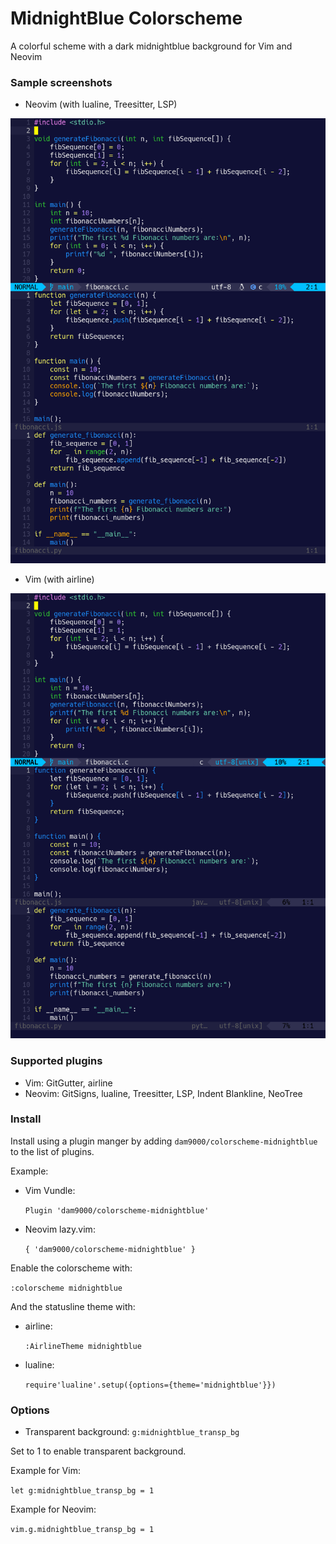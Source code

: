 # MidnightBlue Colorscheme

A colorful scheme with a dark midnightblue background for Vim and Neovim

### Sample screenshots

- Neovim (with lualine, Treesitter, LSP)

![screenshot midnightblue neovim](images/mb-nvim14.png)

- Vim (with airline)

![screenshot midnightblue vim](images/mb-vim14.png)

### Supported plugins

- Vim: GitGutter, airline
- Neovim: GitSigns, lualine, Treesitter, LSP, Indent Blankline, NeoTree

### Install

Install using a plugin manger by adding
`dam9000/colorscheme-midnightblue`
to the list of plugins.

Example:

- Vim Vundle:

  `Plugin 'dam9000/colorscheme-midnightblue'`

- Neovim lazy.vim:

  `{ 'dam9000/colorscheme-midnightblue' }`

Enable the colorscheme with:

  `:colorscheme midnightblue`

And the statusline theme with:

- airline:

  `:AirlineTheme midnightblue`

- lualine:

  `require'lualine'.setup({options={theme='midnightblue'}})`

### Options

- Transparent background: `g:midnightblue_transp_bg`

Set to 1 to enable transparent background.

Example for Vim:

`let g:midnightblue_transp_bg = 1`

Example for Neovim:

`vim.g.midnightblue_transp_bg = 1`


